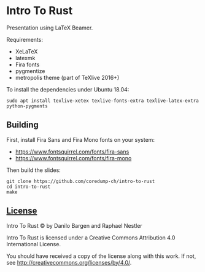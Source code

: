# Intro To Rust

Presentation using LaTeX Beamer.

Requirements:

- XeLaTeX
- latexmk
- Fira fonts
- pygmentize
- metropolis theme (part of TeXlive 2016+)

To install the dependencies under Ubuntu 18.04:
```
sudo apt install texlive-xetex texlive-fonts-extra texlive-latex-extra python-pygments
```

## Building

First, install Fira Sans and Fira Mono fonts on your system:

- https://www.fontsquirrel.com/fonts/fira-sans
- https://www.fontsquirrel.com/fonts/fira-mono

Then build the slides:

    git clone https://github.com/coredump-ch/intro-to-rust
    cd intro-to-rust
    make

## [License](LICENSE)

Intro To Rust © by Danilo Bargen and Raphael Nestler

Intro To Rust is licensed under a
Creative Commons Attribution 4.0 International License.

You should have received a copy of the license along with this
work. If not, see http://creativecommons.org/licenses/by/4.0/.
